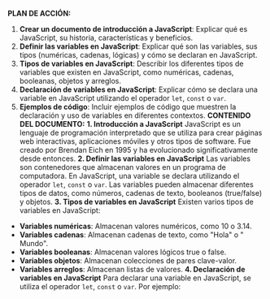 **PLAN DE ACCIÓN:**
1. **Crear un documento de introducción a JavaScript**: Explicar qué es JavaScript, su historia, características y beneficios.
2. **Definir las variables en JavaScript**: Explicar qué son las variables, sus tipos (numéricas, cadenas, lógicas) y cómo se declaran en JavaScript.
3. **Tipos de variables en JavaScript**: Describir los diferentes tipos de variables que existen en JavaScript, como numéricas, cadenas, booleanas, objetos y arreglos.
4. **Declaración de variables en JavaScript**: Explicar cómo se declara una variable en JavaScript utilizando el operador `let`, `const` o `var`.
5. **Ejemplos de código**: Incluir ejemplos de código que muestren la declaración y uso de variables en diferentes contextos.
**CONTENIDO DEL DOCUMENTO:**
**1. Introducción a JavaScript**
JavaScript es un lenguaje de programación interpretado que se utiliza para crear páginas web interactivas, aplicaciones móviles y otros tipos de software. Fue creado por Brendan Eich en 1995 y ha evolucionado significativamente desde entonces.
**2. Definir las variables en JavaScript**
Las variables son contenedores que almacenan valores en un programa de computadora. En JavaScript, una variable se declara utilizando el operador `let`, `const` o `var`. Las variables pueden almacenar diferentes tipos de datos, como números, cadenas de texto, booleanos (true/false) y objetos.
**3. Tipos de variables en JavaScript**
Existen varios tipos de variables en JavaScript:
* **Variables numéricas**: Almacenan valores numéricos, como 10 o 3.14.
* **Variables cadenas**: Almacenan cadenas de texto, como "Hola" o " Mundo".
* **Variables booleanas**: Almacenan valores lógicos true o false.
* **Variables objetos**: Almacenan colecciones de pares clave-valor.
* **Variables arreglos**: Almacenan listas de valores.
**4. Declaración de variables en JavaScript**
Para declarar una variable en JavaScript, se utiliza el operador `let`, `const` o `var`. Por ejemplo: